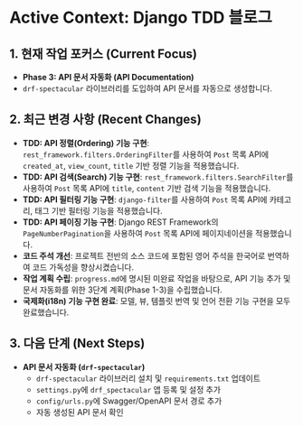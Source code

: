 # Active Context: Django TDD 블로그

## 1. 현재 작업 포커스 (Current Focus)

- **Phase 3: API 문서 자동화 (API Documentation)**
- `drf-spectacular` 라이브러리를 도입하여 API 문서를 자동으로 생성합니다.

## 2. 최근 변경 사항 (Recent Changes)

- **TDD: API 정렬(Ordering) 기능 구현**: `rest_framework.filters.OrderingFilter`를 사용하여 `Post` 목록 API에 `created_at`, `view_count`, `title` 기반 정렬 기능을 적용했습니다.
- **TDD: API 검색(Search) 기능 구현**: `rest_framework.filters.SearchFilter`를 사용하여 `Post` 목록 API에 `title`, `content` 기반 검색 기능을 적용했습니다.
- **TDD: API 필터링 기능 구현**: `django-filter`를 사용하여 `Post` 목록 API에 카테고리, 태그 기반 필터링 기능을 적용했습니다.
- **TDD: API 페이징 기능 구현**: Django REST Framework의 `PageNumberPagination`을 사용하여 `Post` 목록 API에 페이지네이션을 적용했습니다.
- **코드 주석 개선**: 프로젝트 전반의 소스 코드에 포함된 영어 주석을 한국어로 번역하여 코드 가독성을 향상시켰습니다.
- **작업 계획 수립**: `progress.md`에 명시된 미완료 작업을 바탕으로, API 기능 추가 및 문서 자동화를 위한 3단계 계획(Phase 1-3)을 수립했습니다.
- **국제화(i18n) 기능 구현 완료**: 모델, 뷰, 템플릿 번역 및 언어 전환 기능 구현을 모두 완료했습니다.

## 3. 다음 단계 (Next Steps)

- **API 문서 자동화 (`drf-spectacular`)**
  - `drf-spectacular` 라이브러리 설치 및 `requirements.txt` 업데이트
  - `settings.py`에 `drf_spectacular` 앱 등록 및 설정 추가
  - `config/urls.py`에 Swagger/OpenAPI 문서 경로 추가
  - 자동 생성된 API 문서 확인
